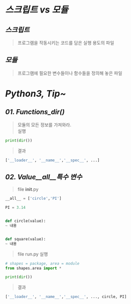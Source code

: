 *스크립트 vs 모듈*
========  

*스크립트*
------  
> 프로그램을 작동시키는 코드를 담은 실행 용도의 파일  

*모듈*
------  
> 프로그램에 필요한 변수들이나 함수들을 정의해 놓은 파일  

*Python3, Tip~*
======  

*01. Functions_dir()*
------  
> 모듈의 모든 정보를 가져와라.  
> 실행  
``` python
print(dir())
```  
> 결과  
```python
['__loader__', '__name__','__spec__', ...]
```  

*02. Value__all__특수 변수*
------  
> file __init__.py  
``` python  
__all__ = ['circle','PI']

PI = 3.14


def circle(value):
~ 내용


def square(value):
~ 내용
```  

> file run.py 실행  
``` python  
# shapes = package, area = module
from shapes.area import *

print(dir())
```  
> 결과  
``` python
['__loader__', '__name__','__spec__', ..., circle, PI]
```
